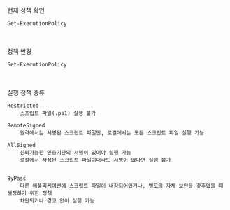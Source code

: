 현재 정책 확인
``` bash
Get-ExecutionPolicy
```

<br>

정책 변경
``` bash
Set-ExecutionPolicy
```

<br>

실행 정책 종류

```
Restricted
    스프립트 파일(.ps1) 실행 불가

RemoteSigned
    원격에서는 서명된 스크립트 파일만, 로컬에서는 모든 스크립트 파일 실행 가능

AllSigned
    신뢰가능한 인증기관의 서명이 있어야 실행 가능
    로컬에서 작성된 스크립트 파일이더라도 서명이 없다면 실행 불가


ByPass
    다른 애플리케이션에 스크립트 파일이 내장되어있거나, 별도의 자체 보안을 갖추었을 때 설정하기 위한 정책
    차단되거나 경고 없이 실행 가능

```